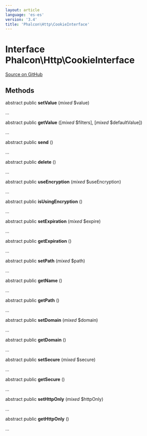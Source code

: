 ```yaml
---
layout: article
language: 'es-es'
version: '3.4'
title: 'Phalcon\Http\CookieInterface'
---
```

# Interface **Phalcon\Http\CookieInterface**

<a href="https://github.com/phalcon/cphalcon/tree/v3.4.0/phalcon/http/cookieinterface.zep" class="btn btn-default btn-sm">Source on GitHub</a>

## Methods
abstract public  **setValue** (*mixed* $value)

...


abstract public  **getValue** ([*mixed* $filters], [*mixed* $defaultValue])

...


abstract public  **send** ()

...


abstract public  **delete** ()

...


abstract public  **useEncryption** (*mixed* $useEncryption)

...


abstract public  **isUsingEncryption** ()

...


abstract public  **setExpiration** (*mixed* $expire)

...


abstract public  **getExpiration** ()

...


abstract public  **setPath** (*mixed* $path)

...


abstract public  **getName** ()

...


abstract public  **getPath** ()

...


abstract public  **setDomain** (*mixed* $domain)

...


abstract public  **getDomain** ()

...


abstract public  **setSecure** (*mixed* $secure)

...


abstract public  **getSecure** ()

...


abstract public  **setHttpOnly** (*mixed* $httpOnly)

...


abstract public  **getHttpOnly** ()

...


